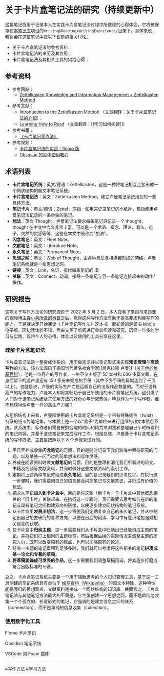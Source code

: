 # 关于卡片盒笔记法的研究（持续更新中）

这篇笔记将用于记录本人在实践卡片盒笔记法过程中所整理的心得体会，它将被保存在[本笔记库](https://github.com/owlman/study_note)项目的`Writing&Reading/WritingExperience/`目录下，具体来说，我将会在这篇笔记中做以下议题的相关讨论。

- 关于卡片盒笔记法的参考资料；
- 卡片盒笔记法的来历及其作用；
- 卡片盒笔记法及其相关工具的实践心得；

## 参考资料

- 参考网站：
  - [Zettelkasten Knowledge and Information Management • Zettelkasten Method](https://zettelkasten.de/)
- 参考文献：
  - [Introduction to the Zettelkasten Method](https://zettelkasten.de/introduction/) （文章翻译：[关于卡片盒笔记法的介绍](https://zettelkasten.de/introduction/zh/)）；
  - [Learning How to Read](https://luhmann.surge.sh/learning-how-to-read) （文章翻译：[[学习如何阅读]]）
- 参考书籍：
  - [《卡片笔记写作法》](https://book.douban.com/subject/35503571/)
- 参考视频：
  - [卡片盒笔记法的实战：flomo 版](https://www.bilibili.com/video/BV1H34y1B7FR/)
  - [Obsidian 的具体使用教程](https://www.bilibili.com/video/BV1H44y1n71k/)

## 术语列表
  
- **卡片盒笔记系统**：英文/德语：Zettelkasten，这是一种将笔记相互连接形成一个网状结构的超文本笔记系统。
- **卡片盒笔记法**：英文：Zettelkasten Method，建立卢曼笔记系统用到的一些具体方法。
- **笔记卡片**：英文/德语：Zettel，原指一张用来记录笔记的小纸片，现指使用卢曼笔记法记录的一条单独的笔记。
- **想法**：英文 Thought，卢曼笔记法要求每条笔记只记录一个 thought，thought 在中文中含义非常丰富，可以是一个术语、概念、理论、看法、点子，突然的灵感等等，这些在本文中统称为“想法”。
- **闪念笔记**：英文：Fleet Note。
- **文献笔记**：英文：Literature Note。
- **永久笔记**：英文：Permanent Note。
- **思想之网**：英文：Web of Thought，由各种想法互相连接形成的网络，卢曼笔记系统就是一张思想之网。
- **链接**：英文：Link，名词，指代每条笔记的 ID
- **关联**：英文：Connect，动词，指将一条笔记与另一条笔记连接起来的动作/操作。

## 研究报告

这项关于写作方法论的研究源自于 2022 年 5 月 2 日，本人在看了来自马来西亚的视频博主[春小喜所做的科普](https://www.bilibili.com/video/BV16T4y197ka/)之后，觉得这种写作方法有助于提高非虚构类写作的能力，于是就决定开始阅读《卡片笔记写作法》这本书。起初读的是该书 kindle 电子版，因初读体验不错，后来又买了纸版进行重新细读和研究，历经一年多的学习与实践，现将个人的心得、体会以及使用的工具分享在这里。

### 理解卡片盒笔记法

卡片盒笔记法是一整套成体系的、用于做笔记并以笔记形式来实现**知识管理**与**高效写作**的方法。该方法源自于德国当代著名社会学家[[尼克拉斯·卢曼]]（[关于他的维基百科](https://zh.wikipedia.org/wiki/%E5%B0%BC%E5%85%8B%E6%8B%89%E6%96%AF%C2%B7%E5%8D%A2%E6%9B%BC)），他是一位高产的写作者，一生不仅出版了 50 本书和 600 多篇文章，在身后留下的遗产里还有 150 多份未完成的手稿（其中不少手稿的篇幅达到了千页以上）。也就是说，卢曼的实际生产力是远超自己的出版作品数量的。而对于这样高产的写作能力，卢曼本人却将其归功于自己所使用的卡片盒笔记系统，这引发了人们对于该笔记系统及其使用方法的好奇心与研究热情。毕竟作为一个写作者，谁不想获得像卢曼一样的高生产力呢？

从组织结构上来看，卢曼所使用的卡片盒笔记系统是一个带有特殊线性（twist）特征的纸卡片笔记集，它本质上是一个以“盒子”为单位来进行组织的超文本信息系统。该系统中，写作者们需要安排合理的时间和精力来浏览和整理自己平时所累积的笔记内容，并基于这些笔记来完成写作工作。根据总结，卢曼基于卡片盒笔记系统的写作方法，主要是按照以下 8 个步骤来进行的。

1. 平日里养成收集**闪念笔记**的习惯，目的是随时记录下我们脑海中亟待研究的问题，以及某些一闪而过的简单想法和写作灵感。
2. 养成在阅读资料时做**文献笔记**的习惯，目的是整理和消化我们所看过的论文、书籍及视频等文献资料，并同时做好这些文献资料的索引工作。
3. 定期将上述两种笔记整理成**永久笔记**。目的是记录我们的思考过程。在执行这一步骤时，我们需要用自己的语言整合闪念笔记与文献笔记，并形成有价值的想法。
5. 把永久笔记**加入到卡片盒中**，目的是将这张「新卡片」与卡片盒中其他概念相关的「旧卡片」关联起来。在执行这一步骤时，我们需要去思考如何在新的笔记与现有笔记之间构建双向的链接，以便逐步建立网状结构的笔记系统。
6. 从卡片盒里**发展出想法**，这一步需要我们定期复查自己的永久笔记，并从中制定出自己想要研究的各种方向，以便在日后的阅读、学习中有意识地加强对相关信息的获取。
7. 在卡片盒中**归纳主题**，这一步需要我们从卡片盒中归纳出已经能自成主题的笔记，并将它们打上相同的主题标签，然后根据后续的实际情况来调整主题的研究方向，既可以改变原有的观点，也可以加强原有的论述。
8. 待某一主题的笔记累积到足够多时，我们就可以考虑将这些相关的笔记**拼凑成某一论文和专著的草稿**。
9. **将草稿润饰成可发表的作品**，这一步需要我们调整草稿用词，将其逐步打磨成符合出版标准的专著。

总之，卡片盒笔记系统主要是一个用于辅助思考的个人知识管理工具，基于这一工具创建的笔记系统具有类似于 [维基百科（Wikipedia）](https://zh.wikipedia.org/) 的超文本特性，这种特性能将我们的思想观点、文献资料连接成一个网状结构的知识库。换而言之，卡片盒笔记法与其他笔记方法最大的不同是，它主张创建一个思想之网，而不是单纯地收集一个个孤立的、任意形式的笔记，它强调的是建立信息之间的联系（connection），而不是单纯的信息收集（collection）。

### 使用数字化工具

Flomo 卡片笔记

Obsidian 笔记系统

VSCode 的 Foam 插件

---

#写作方法 #学习方法
